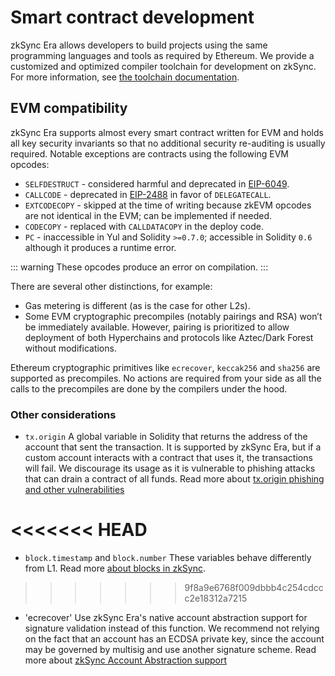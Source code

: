 # Smart contract development

zkSync Era allows developers to build projects using the same programming languages and tools as required by Ethereum.
We provide a customized and optimized compiler toolchain for development on zkSync. For more information, see
[the toolchain documentation](../../compiler-toolchain/overview.md).

## EVM compatibility

zkSync Era supports almost every smart contract written for EVM and holds all key security invariants so
that no additional security re-auditing is usually required. Notable exceptions are contracts using
the following EVM opcodes:

- `SELFDESTRUCT` - considered harmful and deprecated in [EIP-6049](https://eips.ethereum.org/EIPS/eip-6049).
- `CALLCODE` - deprecated in [EIP-2488](https://eips.ethereum.org/EIPS/eip-2488) in favor of `DELEGATECALL`.
- `EXTCODECOPY` - skipped at the time of writing because zkEVM opcodes are not identical in the EVM; can be implemented if needed.
- `CODECOPY` - replaced with `CALLDATACOPY` in the deploy code.
- `PC` - inaccessible in Yul and Solidity `>=0.7.0`; accessible in Solidity `0.6` although it produces a runtime error.

::: warning
These opcodes produce an error on compilation.
:::

There are several other distinctions, for example:

* Gas metering is different (as is the case for other L2s).
* Some EVM cryptographic precompiles (notably pairings and RSA) won’t be immediately available. However, pairing is prioritized to allow deployment of both Hyperchains and protocols like Aztec/Dark Forest without modifications.

Ethereum cryptographic primitives like `ecrecover`, `keccak256` and `sha256` are supported as precompiles.
No actions are required from your side as all the calls to the precompiles are done by the compilers under the hood.

### Other considerations

- `tx.origin` 
A global variable in Solidity that returns the address of the account that sent the transaction.
It is supported by zkSync Era, but if a custom account interacts with a contract that uses it, the transactions will fail.
We discourage its usage as it is vulnerable to phishing attacks that can drain a contract of all funds.
Read more about [tx.origin phishing and other vulnerabilities](https://hackernoon.com/hacking-solidity-contracts-using-txorigin-for-authorization-are-vulnerable-to-phishing)

<<<<<<< HEAD
=======
- `block.timestamp` and `block.number`
These variables behave differently from L1. Read more [about blocks in zkSync](../../developer-guides/transactions/blocks.md#blocks-in-zksync-era).

>>>>>>> 9f8a9e6768f009dbbb4c254cdccc2e18312a7215
- 'ecrecover' 
Use zkSync Era's native account abstraction support for signature validation instead of this function. We recommend not relying on the fact that an account has an ECDSA private key, since the account may be governed by multisig and use another signature scheme.
Read more about [zkSync Account Abstraction support](../../developer-guides/aa.md)
